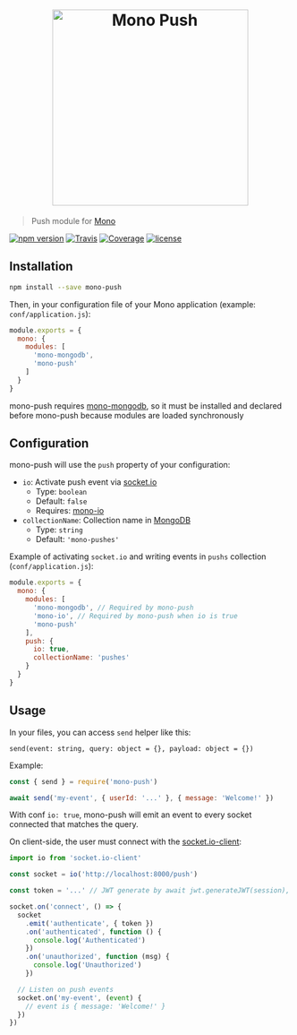 <h1 align="center"><img src="https://user-images.githubusercontent.com/904724/31862570-6cab4562-b740-11e7-8cb2-c608548cbc31.png" width="350" alt="Mono Push"/></h1>

> Push module for [Mono](https://github.com/terrajs/mono)

[![npm version](https://img.shields.io/npm/v/mono-push.svg)](https://www.npmjs.com/package/mono-push)
[![Travis](https://img.shields.io/travis/terrajs/mono-push/master.svg)](https://travis-ci.org/terrajs/mono-push)
[![Coverage](https://img.shields.io/codecov/c/github/terrajs/mono-push/master.svg)](https://codecov.io/gh/terrajs/mono-push.js)
[![license](https://img.shields.io/github/license/terrajs/mono-push.svg)](https://github.com/terrajs/mono-push/blob/master/LICENSE)

## Installation

```bash
npm install --save mono-push
```

Then, in your configuration file of your Mono application (example: `conf/application.js`):

```js
module.exports = {
  mono: {
    modules: [
      'mono-mongodb',
      'mono-push'
    ]
  }
}
```

mono-push requires [mono-mongodb](https://github.com/terrajs/mono-mongodb), so it must be installed and declared before mono-push because modules are loaded synchronously

## Configuration

mono-push will use the `push` property of your configuration:

- `io`: Activate push event via [socket.io](https://socket.io)
  - Type: `boolean`
  - Default: `false`
  - Requires: [mono-io](https://github.com/terrajs/mono-io)
- `collectionName`: Collection name in [MongoDB](https://www.mongodb.com)
  - Type: `string`
  - Default: `'mono-pushes'`

Example of activating `socket.io` and writing events in `pushs` collection (`conf/application.js`):

```js
module.exports = {
  mono: {
    modules: [
      'mono-mongodb', // Required by mono-push
      'mono-io', // Required by mono-push when io is true
      'mono-push'
    ],
    push: {
      io: true,
      collectionName: 'pushes'
    }
  }
}
```

## Usage

In your files, you can access `send` helper like this:

`send(event: string, query: object = {}, payload: object = {})`

Example:

```js
const { send } = require('mono-push')

await send('my-event', { userId: '...' }, { message: 'Welcome!' })
```

With conf `io: true`, mono-push will emit an event to every socket connected that matches the query.

On client-side, the user must connect with the [socket.io-client](https://github.com/socketio/socket.io-client):

```js
import io from 'socket.io-client'

const socket = io('http://localhost:8000/push')

const token = '...' // JWT generate by await jwt.generateJWT(session), see Mono

socket.on('connect', () => {
  socket
    .emit('authenticate', { token })
    .on('authenticated', function () {
      console.log('Authenticated')
    })
    .on('unauthorized', function (msg) {
      console.log('Unauthorized')
    })

  // Listen on push events
  socket.on('my-event', (event) {
    // event is { message: 'Welcome!' }
  })
})
```
